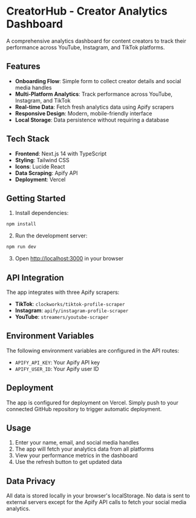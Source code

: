 # CreatorHub - Creator Analytics Dashboard

A comprehensive analytics dashboard for content creators to track their performance across YouTube, Instagram, and TikTok platforms.

## Features

- **Onboarding Flow**: Simple form to collect creator details and social media handles
- **Multi-Platform Analytics**: Track performance across YouTube, Instagram, and TikTok
- **Real-time Data**: Fetch fresh analytics data using Apify scrapers
- **Responsive Design**: Modern, mobile-friendly interface
- **Local Storage**: Data persistence without requiring a database

## Tech Stack

- **Frontend**: Next.js 14 with TypeScript
- **Styling**: Tailwind CSS
- **Icons**: Lucide React
- **Data Scraping**: Apify API
- **Deployment**: Vercel

## Getting Started

1. Install dependencies:
```bash
npm install
```

2. Run the development server:
```bash
npm run dev
```

3. Open [http://localhost:3000](http://localhost:3000) in your browser

## API Integration

The app integrates with three Apify scrapers:

- **TikTok**: `clockworks/tiktok-profile-scraper`
- **Instagram**: `apify/instagram-profile-scraper`  
- **YouTube**: `streamers/youtube-scraper`

## Environment Variables

The following environment variables are configured in the API routes:

- `APIFY_API_KEY`: Your Apify API key
- `APIFY_USER_ID`: Your Apify user ID

## Deployment

The app is configured for deployment on Vercel. Simply push to your connected GitHub repository to trigger automatic deployment.

## Usage

1. Enter your name, email, and social media handles
2. The app will fetch your analytics data from all platforms
3. View your performance metrics in the dashboard
4. Use the refresh button to get updated data

## Data Privacy

All data is stored locally in your browser's localStorage. No data is sent to external servers except for the Apify API calls to fetch your social media analytics.
